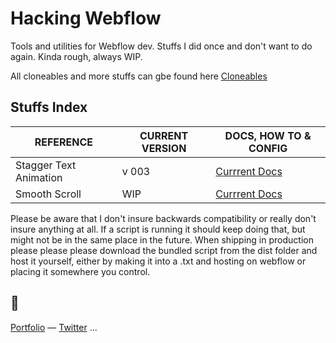# Hacking Webflow

Tools and utilities for Webflow dev. Stuffs I did once and don't want to do again. Kinda rough, always WIP.

All cloneables and more stuffs can gbe found here [Cloneables](https://webflow.com/@vallafederico)

## Stuffs Index

| REFERENCE              | CURRENT VERSION | DOCS, HOW TO & CONFIG                        |
| ---------------------- | --------------- | -------------------------------------------- |
| Stagger Text Animation | v 003           | [Currrent Docs](/src/staggerText/readme.md)  |
| Smooth Scroll          | WIP             | [Currrent Docs](/src/smoothScroll/readme.md) |

Please be aware that I don't insure backwards compatibility or really don't insure anything at all. If a script is running it should keep doing that, but might not be in the same place in the future. When shipping in production please please please download the bundled script from the dist folder and host it yourself, either by making it into a .txt and hosting on webflow or placing it somewhere you control.

## 👀

[Portfolio](https://federic.ooo/) — [Twitter](https://federic.ooo/s/twitter)
...
